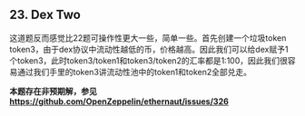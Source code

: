 ## 23. Dex Two

这道题反而感觉比22题可操作性更大一些，简单一些。首先创建一个垃圾token token3，由于dex协议中流动性越低的币，价格越高。因此我们可以给dex赋予1个token3，此时token3/token1和token3/token2的汇率都是1:100，因此我们很容易通过我们手里的token3讲流动性池中的token1和token2全部兑走。

**本题存在非预期解，参见 https://github.com/OpenZeppelin/ethernaut/issues/326**
